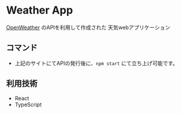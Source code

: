 # Weather App

[OpenWeather](https://openweathermap.org/api) のAPIを利用して作成された 天気webアプリケーション

## コマンド
-  上記のサイトにてAPIの発行後に、`npm start` にて立ち上げ可能です。


## 利用技術

- React
- TypeScript
